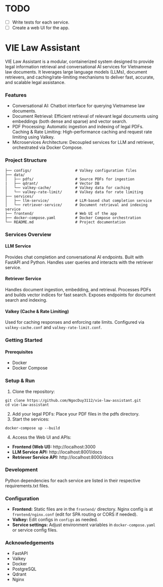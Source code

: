 # TODO
- [ ] Write tests for each service.
- [ ] Create a web UI for the app.

# VIE Law Assistant
VIE Law Assistant is a modular, containerized system designed to provide legal information retrieval and conversational AI services for Vietnamese law documents. It leverages large language models (LLMs), document retrievers, and caching/rate-limiting mechanisms to deliver fast, accurate, and scalable legal assistance.

### Features
- Conversational AI: Chatbot interface for querying Vietnamese law documents.
- Document Retrieval: Efficient retrieval of relevant legal documents using embeddings (both dense and sparse) and vector search.
- PDF Processing: Automatic ingestion and indexing of legal PDFs.
Caching & Rate Limiting: High-performance caching and request rate limiting using Valkey.
- Microservices Architecture: Decoupled services for LLM and retriever, orchestrated via Docker Compose.

### Project Structure
```
├── configs/                    # Valkey configuration files
├── data/
│   ├── pdfs/                   # Source PDFs for ingestion
|   ├── qdrant/                 # Vector DB
│   └── valkey-cache/           # Valkey data for caching
│   └── valkey-rate-limit/      # Valkey data for rate limiting
├── services/
│   ├── llm-service/            # LLM-based chat completion service
│   └── retriever-service/      # Document retrieval and indexing service
├── frontend/                   # Web UI of the app
├── docker-compose.yaml         # Docker Compose orchestration
└── README.md                   # Project documentation
```

### Services Overview
#### LLM Service
Provides chat completion and conversational AI endpoints.
Built with FastAPI and Python.
Handles user queries and interacts with the retriever service.
#### Retriever Service
Handles document ingestion, embedding, and retrieval.
Processes PDFs and builds vector indices for fast search.
Exposes endpoints for document search and indexing.
#### Valkey (Cache & Rate Limiting)
Used for caching responses and enforcing rate limits.
Configured via ``valkey-cache.conf`` and ``valkey-rate-limit.conf``.


### Getting Started
#### Prerequisites
- Docker
- Docker Compose


### Setup & Run
1. Clone the repository:
```
git clone https://github.com/NgocDuy3112/vie-law-assistant.git
cd vie-law-assistant
```
2. Add your legal PDFs: Place your PDF files in the pdfs directory.
3. Start the services:
```
docker-compose up --build
```

4. Access the Web UI and APIs:
- **Frontend (Web UI):** http://localhost:3000
- **LLM Service API:** http://localhost:8001/docs
- **Retriever Service API:** http://localhost:8000/docs


### Development
Python dependencies for each service are listed in their respective requirements.txt files.



### Configuration
- **Frontend:** Static files are in the `frontend/` directory. Nginx config is at `frontend/nginx.conf` (edit for SPA routing or CORS if needed).
- **Valkey:** Edit configs in `configs` as needed.
- **Service settings:** Adjust environment variables in `docker-compose.yaml` or service config files.


### Acknowledgements
- FastAPI
- Valkey
- Docker
- PostgreSQL
- Qdrant
- Nginx